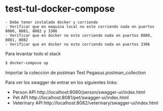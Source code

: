 # test-tul-docker-compose
```
- Debe tener instalado docker y corriendo
- Verificar que en maquina local no este corriendo nada en puertos 8080, 8081, 8082 y 3306
- Verificar que en docker no este corriendo nada en puertos 8080, 8081, 8082
- Verificar que en docker no este corriendo nada en puertos 3306
```



Para levantar todo el stack 
```sh
$ docker-compose up
```
Importar la coleccion de postman Test Pegasus.postman_collection

Para ver los swagger de entrar en los siguientes links:

- Person API http://localhost:8080/person/swagger-ui/index.html
- Pet API http://localhost:8081/pet/swagger-ui/index.html
- Veterinary API http://localhost:8082/veterinary/swagger-ui/index.html
